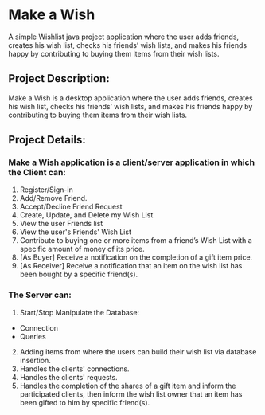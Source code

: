 # Make a Wish
A simple Wishlist java project application where the user adds friends, creates his wish list, checks his friends’ wish lists, and makes his friends happy by contributing to buying them items from their wish lists.

## Project Description:

Make a Wish is a desktop application where the user adds friends, creates his wish list, checks his friends’ wish lists, and makes his friends happy by contributing to buying them items from their wish lists.

## Project Details:

### Make a Wish application is a client/server application in which the Client can:

1. Register/Sign-in
2. Add/Remove Friend.
3. Accept/Decline Friend Request
4. Create, Update, and Delete my Wish List
5. View the user Friends list
6. View the user's Friends' Wish List
7. Contribute to buying one or more items from a friend’s Wish List with a specific amount of money of its price.
8. [As Buyer] Receive a notification on the completion of a gift item price.
9. [As Receiver] Receive a notification that an item on the wish list has been bought by a specific friend(s).

### The Server can:

1. Start/Stop
Manipulate the Database:
  - Connection
  - Queries
2. Adding items from where the users can build their wish list via database insertion.
3. Handles the clients' connections.
4. Handles the clients' requests.
5. Handles the completion of the shares of a gift item and inform the participated clients, then inform the wish list owner that an item has been gifted to him by specific friend(s).

